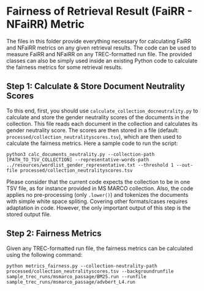 # Fairness of Retrieval Result (FaiRR - NFaiRR) Metric

The files in this folder provide everything necessary for calculating FaiRR and NFaiRR metrics on any given retrieval results. The code can be used to measure FaiRR and NFaiRR on any TREC-formatted run file. The provided classes can also be simply used inside an existing Python code to calculate the fairness metrics for some retrieval results.

## Step 1: Calculate & Store Document Neutrality Scores 
To this end, first, you should use `calculate_collection_docneutrality.py` to calculate and store the gender neutrality scores of the documents in the collection. This file reads each document in the collection and calculates its gender neutrality score. The scores are then stored in a file (default: `processed/collection_neutralityscores.tsv`), which are then used to calculate the fairness metrics. Here a sample code to run the script:
```
python3 calc_documents_neutrality.py --collection-path [PATH_TO_TSV_COLLECTION] --representative-words-path ../resources/wordlist_gender_representative.txt --threshold 1 --out-file processed/collection_neutralityscores.tsv
```

Please consider that the current code expects the collection to be in one TSV file, as for instance provided in MS MARCO collection. Also, the code applies no pre-processing (only `.lower()`) and tokenizes the documents with simple white space spliting. Covering other formats/cases requires adaptation in code. However, the only important output of this step is the stored output file.   

## Step 2: Fairness Metrics

Given any TREC-formatted run file, the fairness metrics can be calculated using the following command:
```
python metrics_fairness.py --collection-neutrality-path processed/collection_neutralityscores.tsv --backgroundrunfile sample_trec_runs/msmarco_passage/BM25.run --runfile sample_trec_runs/msmarco_passage/advbert_L4.run
```

